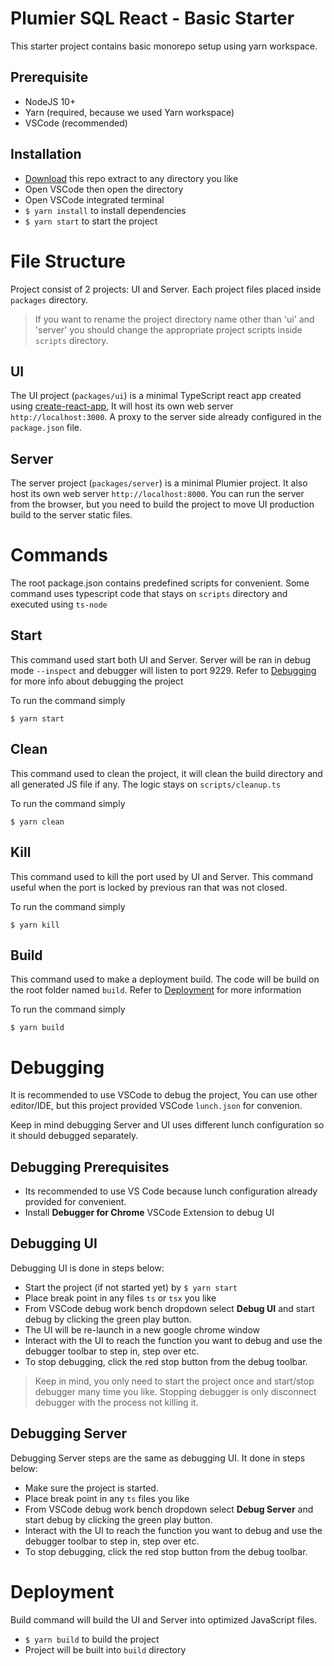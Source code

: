 # Plumier SQL React - Basic Starter
This starter project contains basic monorepo setup using yarn workspace. 

## Prerequisite
* NodeJS 10+
* Yarn (required, because we used Yarn workspace)
* VSCode (recommended)

## Installation
* [Download](https://codeload.github.com/ktutnik/plumier-sql-react-starter/zip/master) this repo extract to any directory you like
* Open VSCode then open the directory
* Open VSCode integrated terminal
* `$ yarn install` to install dependencies
* `$ yarn start` to start the project

# File Structure 
Project consist of 2 projects: UI and Server. Each project files placed inside `packages` directory.

> If you want to rename the project directory name other than 'ui' and 'server' you should change the appropriate 
> project scripts inside `scripts` directory.

## UI
The UI project (`packages/ui`) is a minimal TypeScript react app created using  [create-react-app](https://facebook.github.io/create-react-app/), It will host its own web server `http://localhost:3000`. A proxy to the server side already configured in the `package.json` file.

## Server
The server project (`packages/server`) is a minimal Plumier project. It also host its own web server `http://localhost:8000`. You can run the server from the browser, but you need to build the project to move UI production build to the server static files. 

# Commands
The root package.json contains predefined scripts for convenient. Some command uses typescript code that stays on `scripts` directory and executed using `ts-node` 

## Start
This command used start both UI and Server. Server will be ran in debug mode `--inspect` and debugger will listen to port 9229. Refer to [Debugging](#debugging) for more info about debugging the project

To run the command simply 

`$ yarn start` 


## Clean
This command used to clean the project, it will clean the build directory and all generated JS file if any. The logic stays on `scripts/cleanup.ts` 

To run the command simply 

`$ yarn clean` 

## Kill 
This command used to kill the port used by UI and Server. This command useful when the port is locked by previous ran that was not closed. 

To run the command simply 

`$ yarn kill` 

## Build
This command used to make a deployment build. The code will be build on the root folder named `build`.  Refer to [Deployment](#deployment) for more information

To run the command simply 

`$ yarn build` 

# Debugging
It is recommended to use VSCode to debug the project, You can use other editor/IDE, but this project provided VSCode `lunch.json` for convenion.

Keep in mind debugging Server and UI uses different lunch configuration so it should debugged separately. 

## Debugging Prerequisites
* Its recommended to use VS Code because lunch configuration already provided for convenient.
* Install **Debugger for Chrome** VSCode Extension to debug UI

## Debugging UI
Debugging UI is done in steps below:
* Start the project (if not started yet) by `$ yarn start` 
* Place break point in any files `ts` or `tsx` you like 
* From VSCode debug work bench dropdown select **Debug UI** and start debug by clicking the green play button.
* The UI will be re-launch in a new google chrome window
* Interact with the UI to reach the function you want to debug and use the debugger toolbar to step in, step over etc.
* To stop debugging, click the red stop button from the debug toolbar. 
  
> Keep in mind, you only need to start the project once and start/stop debugger many time you like. Stopping debugger is only disconnect debugger with the process not killing it.

## Debugging Server
Debugging Server steps are the same as debugging UI. It done in steps below:
* Make sure the project is started. 
* Place break point in any `ts` files you like 
* From VSCode debug work bench dropdown select **Debug Server** and start debug by clicking the green play button.
* Interact with the UI to reach the function you want to debug and use the debugger toolbar to step in, step over etc.
* To stop debugging, click the red stop button from the debug toolbar. 

# Deployment
Build command will build the UI and Server into optimized JavaScript files. 
* `$ yarn build` to build the project
* Project will be built into `build` directory
